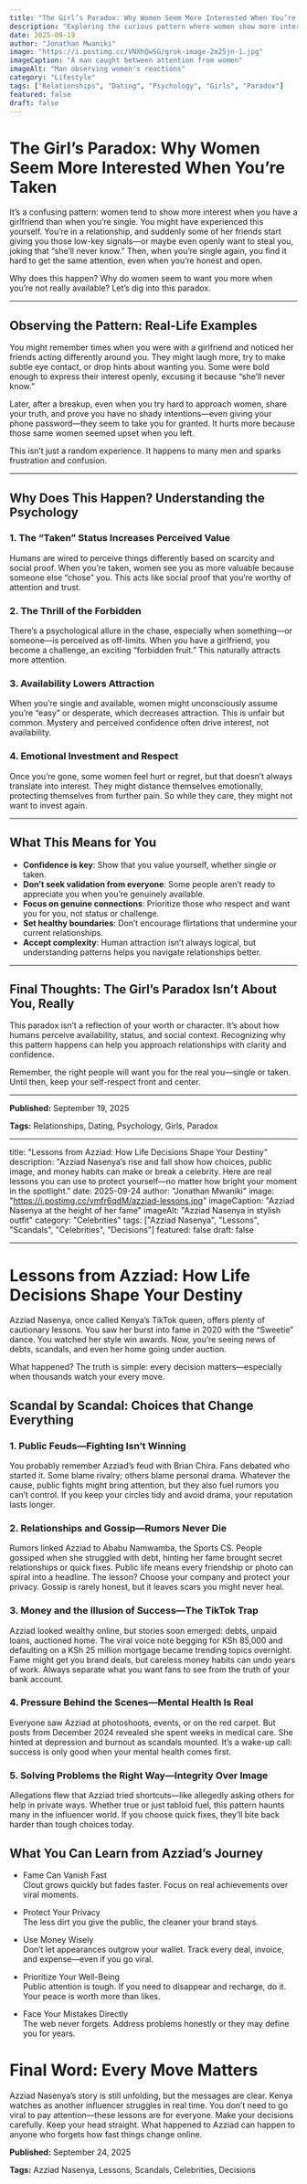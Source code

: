 ```yaml
---
title: "The Girl’s Paradox: Why Women Seem More Interested When You’re Taken"
description: "Exploring the curious pattern where women show more interest when you have a girlfriend than when you’re single, with real-world observations and psychological insights."
date: 2025-09-19
author: "Jonathan Mwaniki"
image: "https://i.postimg.cc/VNXhQwSG/grok-image-2m25jn-1.jpg"
imageCaption: "A man caught between attention from women"
imageAlt: "Man observing women's reactions"
category: "Lifestyle"
tags: ["Relationships", "Dating", "Psychology", "Girls", "Paradox"]
featured: false
draft: false
---
```


# The Girl’s Paradox: Why Women Seem More Interested When You’re Taken

It’s a confusing pattern: women tend to show more interest when you have a girlfriend than when you’re single. You might have experienced this yourself. You’re in a relationship, and suddenly some of her friends start giving you those low-key signals—or maybe even openly want to steal you, joking that “she’ll never know.” Then, when you’re single again, you find it hard to get the same attention, even when you’re honest and open.

Why does this happen? Why do women seem to want you more when you’re not really available? Let’s dig into this paradox.

---

## Observing the Pattern: Real-Life Examples

You might remember times when you were with a girlfriend and noticed her friends acting differently around you. They might laugh more, try to make subtle eye contact, or drop hints about wanting you. Some were bold enough to express their interest openly, excusing it because “she’ll never know.”

Later, after a breakup, even when you try hard to approach women, share your truth, and prove you have no shady intentions—even giving your phone password—they seem to take you for granted. It hurts more because those same women seemed upset when you left.

This isn’t just a random experience. It happens to many men and sparks frustration and confusion.

---

## Why Does This Happen? Understanding the Psychology

### 1. The “Taken” Status Increases Perceived Value

Humans are wired to perceive things differently based on scarcity and social proof. When you’re taken, women see you as more valuable because someone else “chose” you. This acts like social proof that you’re worthy of attention and trust.

### 2. The Thrill of the Forbidden

There’s a psychological allure in the chase, especially when something—or someone—is perceived as off-limits. When you have a girlfriend, you become a challenge, an exciting “forbidden fruit.” This naturally attracts more attention.

### 3. Availability Lowers Attraction

When you’re single and available, women might unconsciously assume you’re “easy” or desperate, which decreases attraction. This is unfair but common. Mystery and perceived confidence often drive interest, not availability.

### 4. Emotional Investment and Respect

Once you’re gone, some women feel hurt or regret, but that doesn’t always translate into interest. They might distance themselves emotionally, protecting themselves from further pain. So while they care, they might not want to invest again.

---

## What This Means for You

- **Confidence is key**: Show that you value yourself, whether single or taken.
- **Don’t seek validation from everyone**: Some people aren’t ready to appreciate you when you’re genuinely available.
- **Focus on genuine connections**: Prioritize those who respect and want you for you, not status or challenge.
- **Set healthy boundaries**: Don’t encourage flirtations that undermine your current relationships.
- **Accept complexity**: Human attraction isn’t always logical, but understanding patterns helps you navigate relationships better.

---

## Final Thoughts: The Girl’s Paradox Isn’t About You, Really

This paradox isn’t a reflection of your worth or character. It’s about how humans perceive availability, status, and social context. Recognizing why this pattern happens can help you approach relationships with clarity and confidence.

Remember, the right people will want you for the real you—single or taken. Until then, keep your self-respect front and center.

---

<div class="article,meta">
  <p><strong>Published:</strong> September 19, 2025</p>
  <p><strong>Tags:</strong> Relationships, Dating, Psychology, Girls, Paradox</p>
</div>

---
title: "Lessons from Azziad: How Life Decisions Shape Your Destiny"
description: "Azziad Nasenya’s rise and fall show how choices, public image, and money habits can make or break a celebrity. Here are real lessons you can use to protect yourself—no matter how bright your moment in the spotlight."
date: 2025-09-24
author: "Jonathan Mwaniki"
image: "https://i.postimg.cc/vmfr6qdM/azziad-lessons.jpg"
imageCaption: "Azziad Nasenya at the height of her fame"
imageAlt: "Azziad Nasenya in stylish outfit"
category: "Celebrities"
tags: ["Azziad Nasenya", "Lessons", "Scandals", "Celebrities", "Decisions"]
featured: false
draft: false
***

# Lessons from Azziad: How Life Decisions Shape Your Destiny

Azziad Nasenya, once called Kenya’s TikTok queen, offers plenty of cautionary lessons. You saw her burst into fame in 2020 with the “Sweetie” dance. You watched her style win awards. Now, you’re seeing news of debts, scandals, and even her home going under auction.

What happened? The truth is simple: every decision matters—especially when thousands watch your every move.

## Scandal by Scandal: Choices that Change Everything

### 1. Public Feuds—Fighting Isn’t Winning

You probably remember Azziad’s feud with Brian Chira. Fans debated who started it. Some blame rivalry; others blame personal drama. Whatever the cause, public fights might bring attention, but they also fuel rumors you can’t control. If you keep your circles tidy and avoid drama, your reputation lasts longer.

### 2. Relationships and Gossip—Rumors Never Die

Rumors linked Azziad to Ababu Namwamba, the Sports CS. People gossiped when she struggled with debt, hinting her fame brought secret relationships or quick fixes. Public life means every friendship or photo can spiral into a headline. The lesson? Choose your company and protect your privacy. Gossip is rarely honest, but it leaves scars you might never heal.

### 3. Money and the Illusion of Success—The TikTok Trap

Azziad looked wealthy online, but stories soon emerged: debts, unpaid loans, auctioned home. The viral voice note begging for KSh 85,000 and defaulting on a KSh 25 million mortgage became trending topics overnight. Fame might get you brand deals, but careless money habits can undo years of work. Always separate what you want fans to see from the truth of your bank account.

### 4. Pressure Behind the Scenes—Mental Health Is Real

Everyone saw Azziad at photoshoots, events, or on the red carpet. But posts from December 2024 revealed she spent weeks in medical care. She hinted at depression and burnout as scandals mounted. It’s a wake-up call: success is only good when your mental health comes first.

### 5. Solving Problems the Right Way—Integrity Over Image

Allegations flew that Azziad tried shortcuts—like allegedly asking others for help in private ways. Whether true or just tabloid fuel, this pattern haunts many in the influencer world. If you choose quick fixes, they’ll bite back harder than tough choices today.

## What You Can Learn from Azziad’s Journey

- Fame Can Vanish Fast  
Clout grows quickly but fades faster. Focus on real achievements over viral moments.

- Protect Your Privacy  
The less dirt you give the public, the cleaner your brand stays.

- Use Money Wisely  
Don’t let appearances outgrow your wallet. Track every deal, invoice, and expense—even if you go viral.

- Prioritize Your Well-Being  
Public attention is tough. If you need to disappear and recharge, do it. Your peace is worth more than likes.

- Face Your Mistakes Directly  
The web never forgets. Address problems honestly or they may define you for years.

# Final Word: Every Move Matters

Azziad Nasenya’s story is still unfolding, but the messages are clear. Kenya watches as another influencer struggles in real time. You don’t need to go viral to pay attention—these lessons are for everyone. Make your decisions carefully. Keep your head straight. What happened to Azziad can happen to anyone who forgets how fast things change online.

<div class="article,meta">
  <p><strong>Published:</strong> September 24, 2025</p>
  <p><strong>Tags:</strong> Azziad Nasenya, Lessons, Scandals, Celebrities, Decisions</p>
</div>

